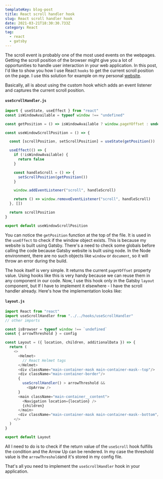 ```yaml
---
templateKey: blog-post
title: React scroll handler hook
slug: React scroll handler hook
date: 2021-03-21T18:30:30.733Z
category: React
tag:
  - react
  - gatsby
---
```



The scroll event is probably one of the most used events on the webpages. Getting the scroll position of the browser might give you a lot of opportunities to handle user interaction in your web application. In this post, I'd like to show you how I use React `hooks` to get the current scroll position on the page. I use this solution for example on my personal <a href="https://michalmuszynski.com" target="_blank">website</a>.

Basically, all is about using the custom hook which adds an event listener and captures the current scroll position.

#### `useScrollHandler.js`
```javascript
import { useState, useEffect } from "react"
const isWindowAvailable = typeof window !== "undefined"

const getPosition = () => isWindowAvailable ? window.pageYOffset : undefined

const useWindowScrollPosition = () => {

  const [scrollPosition, setScrollPosition] = useState(getPosition())

  useEffect(() => {
    if (!isWindowAvailable) {
      return false
    }

    const handleScroll = () => {
      setScrollPosition(getPosition())
    }

    window.addEventListener("scroll", handleScroll)

    return () => window.removeEventListener("scroll", handleScroll)
  }, [])

  return scrollPosition
}

export default useWindowScrollPosition
```

You can notice the `getPosition` function at the top of the file. It is used in the `useEffect` to check if the window object exists. This is because my website is built using Gatsby. There's a need to check some globals before calling the code because Gatsby website is built using node. In the Node environment, there are no such objects like `window` or `document`, so it will throw an error during the build.

The hook itself is very simple. It returns the current `pageYOffset` property value. Using hooks like this is very handy because we can reuse them in any component in our code. Now, I use this hook only in the Gatsby `layout` component, but If I have to implement it elsewhere - I have the scroll handler already. 
Here's how the implementation looks like:

#### `layout.js`
```javascript
import React from "react"
import useScrollHandler from "../../hooks/useScrollHandler"
// other imports

const isBrowser = typeof window !== `undefined`
const { arrowThreshold } = config

const Layout = ({ location, children, additionalData }) => {
  return (
    <>
      <Helmet>
        // React Helmet tags
      </Helmet>
      <div className="main-container-mask main-container-mask--top"/>
      <div className="main-container-border"/>
      {
        useScrollHandler() > arrowThreshold &&
          <UpArrow />
      }
      <main className="main-container__content">
        <Navigation location={location} />
        {children}
      </main>
      <div className="main-container-mask main-container-mask--bottom"/>
    </>
  )
}

export default Layout
```

All I need to do is to check if the return value of the `useScroll` hook fulfills the condition and the Arrow Up can be rendered. In my case the threshold value is the `arrowThreshold`and it's stored in my config file. 

That's all you need to implement the `useScrollHandler` hook in your application.
